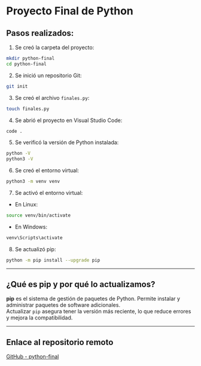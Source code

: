 # Proyecto Final de Python

## Pasos realizados:

1. Se creó la carpeta del proyecto:

```bash
mkdir python-final
cd python-final
```

2. Se inició un repositorio Git:

```bash
git init
```

3. Se creó el archivo `finales.py`:

```bash
touch finales.py
```

4. Se abrió el proyecto en Visual Studio Code:

```bash
code .
```

5. Se verificó la versión de Python instalada:

```bash
python -V
python3 -V
```

6. Se creó el entorno virtual:

```bash
python3 -m venv venv
```

7. Se activó el entorno virtual:

- En Linux:

```bash
source venv/bin/activate
```

- En Windows:

```bash
venv\Scripts\activate
```

8. Se actualizó pip:

```bash
python -m pip install --upgrade pip
```

---

## ¿Qué es pip y por qué lo actualizamos?

**pip** es el sistema de gestión de paquetes de Python. Permite instalar y administrar paquetes de software adicionales.  
Actualizar `pip` asegura tener la versión más reciente, lo que reduce errores y mejora la compatibilidad.

---

## Enlace al repositorio remoto

[GitHub - python-final](https://github.com/tomasVilche/Python-final)
